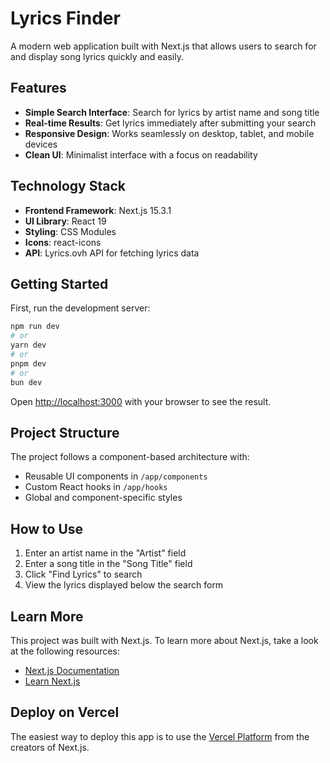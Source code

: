 # Lyrics Finder

A modern web application built with Next.js that allows users to search for and display song lyrics quickly and easily.

## Features

- **Simple Search Interface**: Search for lyrics by artist name and song title
- **Real-time Results**: Get lyrics immediately after submitting your search
- **Responsive Design**: Works seamlessly on desktop, tablet, and mobile devices
- **Clean UI**: Minimalist interface with a focus on readability

## Technology Stack

- **Frontend Framework**: Next.js 15.3.1
- **UI Library**: React 19
- **Styling**: CSS Modules
- **Icons**: react-icons
- **API**: Lyrics.ovh API for fetching lyrics data

## Getting Started

First, run the development server:

```bash
npm run dev
# or
yarn dev
# or
pnpm dev
# or
bun dev
```

Open [http://localhost:3000](http://localhost:3000) with your browser to see the result.

## Project Structure

The project follows a component-based architecture with:
- Reusable UI components in `/app/components`
- Custom React hooks in `/app/hooks`
- Global and component-specific styles

## How to Use

1. Enter an artist name in the "Artist" field
2. Enter a song title in the "Song Title" field
3. Click "Find Lyrics" to search
4. View the lyrics displayed below the search form

## Learn More

This project was built with Next.js. To learn more about Next.js, take a look at the following resources:

- [Next.js Documentation](https://nextjs.org/docs)
- [Learn Next.js](https://nextjs.org/learn)

## Deploy on Vercel

The easiest way to deploy this app is to use the [Vercel Platform](https://vercel.com/new) from the creators of Next.js.
